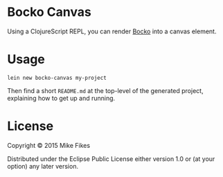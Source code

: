 # Bocko Canvas

Using a ClojureScript REPL, you can render [Bocko](https://github.com/mfikes/bocko) into a canvas element.

# Usage

```
lein new bocko-canvas my-project
```

Then find a short `README.md` at the top-level of the generated project, explaining how to get up and running.

# License

Copyright © 2015 Mike Fikes

Distributed under the Eclipse Public License either version 1.0 or (at your option) any later version.
